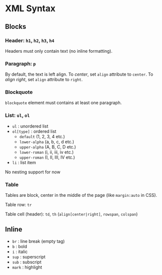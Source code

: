 # XML Syntax

## Blocks

### Header: `h1`, `h2`, `h3`, `h4`

Headers must only contain text (no inline formatting).

### Paragraph: `p`

By default, the text is left align.
To *center*, set `align` attribute  to `center`.
To *align right*, set `align` attribute to `right`.

### Blockquote

`blockquote` element must contains at least one paragraph.

### List: `ul`, `ol`

* `ul` : unordered list
* `ol[type]` : ordered list
    + `default` (1, 2, 3, 4 etc.)
    + `lower-alpha` (a, b, c, d etc.)
    + `upper-alpha` (A, B, C, D etc.)
    + `lower-roman` (i, ii, iii, iv etc.)
    + `upper-roman` (I, II, III, IV etc.)
* `li` : list item

No nesting support for now

### Table

Tables are block, center in the middle of the page (like `margin:auto` in CSS).

Table row: `tr`

Table cell (header): `td`, `th` (`align[center|right]`, `rowspan`, `colspan`)

## Inline

* `br` : line break (empty tag)
* `b` : bold
* `i` : italic
* `sup` : superscript
* `sub` : subscript
* `mark` : highlight
